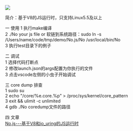<img src="https://img-blog.csdnimg.cn/4a6c5376c93d43baa090fdefecbb65a2.png" /> 

简介：基于V8的JS运行时，只支持Linux5.5及以上  <br/>

一 使用
1 执行make编译  
2 ./No your js file or 软链到系统路径：sudo ln -s /Users/name/code/tmp/demo/No.js/No /usr/local/bin/No  
3 执行test目录下的例子

二 调试  
1 选择代码打断点  
2 修改launch.json的args配置为你执行的文件  
3 点击vscode左侧的小虫子开始调试  

三 core dump 排查  
1 sudo su  
2 echo "/core/%e.core.%p" > /proc/sys/kernel/core_pattern  
3 exit && ulimit -c unlimited  
4 gdb ./No coredump文件的路径  

四 文章  
[No.js---基于V8和io_uring的JS运行时](https://zhuanlan.zhihu.com/p/407085340)
